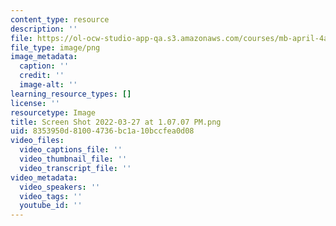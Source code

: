 ```yaml
---
content_type: resource
description: ''
file: https://ol-ocw-studio-app-qa.s3.amazonaws.com/courses/mb-april-4a/screen-shot-2022-03-27-at-10707-pm.png
file_type: image/png
image_metadata:
  caption: ''
  credit: ''
  image-alt: ''
learning_resource_types: []
license: ''
resourcetype: Image
title: Screen Shot 2022-03-27 at 1.07.07 PM.png
uid: 8353950d-8100-4736-bc1a-10bccfea0d08
video_files:
  video_captions_file: ''
  video_thumbnail_file: ''
  video_transcript_file: ''
video_metadata:
  video_speakers: ''
  video_tags: ''
  youtube_id: ''
---
```

